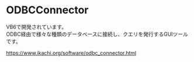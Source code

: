 # ODBCConnector
VB6で開発されています。  
ODBC経由で様々な種類のデータベースに接続し、クエリを発行するGUIツールです。  
  
https://www.ikachi.org/software/odbc_connector.html
